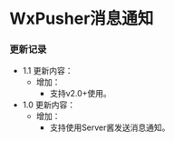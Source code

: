 # WxPusher消息通知

### 更新记录
- 1.1 更新内容：
  - 增加：
    - 支持v2.0+使用。
- 1.0 更新内容：
  - 增加：
    - 支持使用Server酱发送消息通知。
